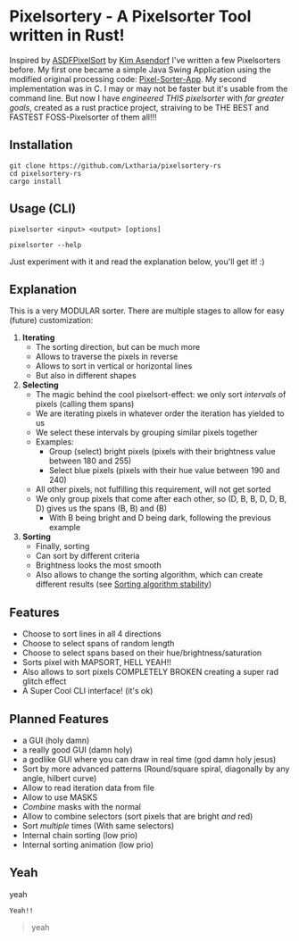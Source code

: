 # Pixelsortery - A Pixelsorter Tool written in Rust!

Inspired by [ASDFPixelSort](https://github.com/kimasendorf/ASDFPixelSort) by [Kim Asendorf](https://kimasendorf.com/) I've written a few Pixelsorters before.
My first one became a simple Java Swing Application using the modified original processing code: [Pixel-Sorter-App](https://github.com/Lxtharia/pixel-sorter-app).
My second implementation was in C. I may or may not be faster but it's usable from the command line.
But now I have _engineered THIS pixelsorter_ with _far greater goals_, created as a rust practice project, straiving to be THE BEST and FASTEST FOSS-Pixelsorter of them all!!!

## Installation
```
git clone https://github.com/Lxtharia/pixelsortery-rs
cd pixelsortery-rs
cargo install
```

## Usage (CLI)
```
pixelsorter <input> <output> [options]

pixelsorter --help
```
Just experiment with it and read the explanation below, you'll get it! :)

## Explanation

This is a very MODULAR sorter.
There are multiple stages to allow for easy (future) customization:

1. **Iterating**
    - The sorting direction, but can be much more
    - Allows to traverse the pixels in reverse
    - Allows to sort in vertical or horizontal lines
    - But also in different shapes
2. **Selecting**
    - The magic behind the cool pixelsort-effect: we only sort _intervals_ of pixels (calling them spans)
    - We are iterating pixels in whatever order the iteration has yielded to us
    - We select these intervals by grouping similar pixels together
    - Examples:
        - Group (select) bright pixels (pixels with their brightness value between 180 and 255)
        - Select blue pixels (pixels with their hue value between 190 and 240)
    - All other pixels, not fulfilling this requirement, will not get sorted
    - We only group pixels that come after each other, so (D, B, B, D, D, B, D) gives us the spans (B, B) and (B) 
        - With B being bright and D being dark, following the previous example
3. **Sorting**
    - Finally, sorting
    - Can sort by different criteria
    - Brightness looks the most smooth
    - Also allows to change the sorting algorithm, which can create different results (see [Sorting algorithm stability](https://en.wikipedia.org/wiki/Sorting_algorithm#Stability))

## Features

- Choose to sort lines in all 4 directions
- Choose to select spans of random length
- Choose to select spans based on their hue/brightness/saturation
- Sorts pixel with MAPSORT, HELL YEAH!!
- Also allows to sort pixels COMPLETELY BROKEN creating a super rad glitch effect
- A Super Cool CLI interface! (it's ok)

## Planned Features

- a GUI (holy damn)
- a really good GUI (damn holy)
- a godlike GUI where you can draw in real time (god damn holy jesus)
- Sort by more advanced patterns (Round/square spiral, diagonally by any angle, hilbert curve)
- Allow to read iteration data from file
- Allow to use MASKS
- _Combine_ masks with the normal
- Allow to combine selectors (sort pixels that are bright _and_ red)
- Sort _multiple_ times (With same selectors)
- Internal chain sorting (low prio)
- Internal sorting animation (low prio)

## Yeah
yeah
```
Yeah!!
```
> yeah

